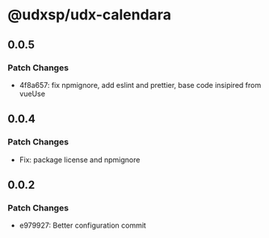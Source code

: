 # @udxsp/udx-calendara

## 0.0.5

### Patch Changes

-   4f8a657: fix npmignore, add eslint and prettier, base code insipired from vueUse

## 0.0.4

### Patch Changes

-   Fix: package license and npmignore

## 0.0.2

### Patch Changes

-   e979927: Better configuration commit
